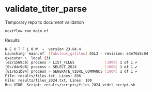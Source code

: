 # validate_titer_parse
Temporary repo to document validation

``` bash
nextflow run main.nf
```

Results

``` bash
N E X T F L O W  ~  version 23.04.4
Launching `main.nf` [fabulous_galileo] DSL2 - revision: e3e70a9c04
executor >  local (3)
[e2/1569c6] process > LIST_FILES              [100%] 1 of 1 ✔
[0c/d4c9d8] process > SELECT_2024             [100%] 1 of 1 ✔
[81/651b84] process > GENERATE_VIDRL_COMMANDS [100%] 1 of 1 ✔
File: results/files.txt, Lines: 896
File: results/files_2024.txt, Lines: 100
Run VIDRL Script: results/scripts/files_2024_vidrl_script.sh
```